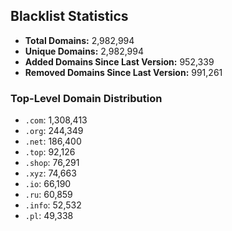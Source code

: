 ## Blacklist Statistics

- **Total Domains:** 2,982,994
- **Unique Domains:** 2,982,994
- **Added Domains Since Last Version:** 952,339
- **Removed Domains Since Last Version:** 991,261

### Top-Level Domain Distribution

-  `.com`: 1,308,413
-  `.org`: 244,349
-  `.net`: 186,400
-  `.top`: 92,126
-  `.shop`: 76,291
-  `.xyz`: 74,663
-  `.io`: 66,190
-  `.ru`: 60,859
-  `.info`: 52,532
-  `.pl`: 49,338
